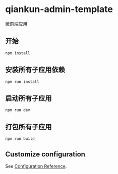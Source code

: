 # qiankun-admin-template

微前端应用

## 开始

```
npm install
```
## 安装所有子应用依赖

```
npm run install
```

## 启动所有子应用

```
npm run dev
```

## 打包所有子应用
```
npm run build
```

## Customize configuration
See [Configuration Reference](https://cli.vuejs.org/config/).
